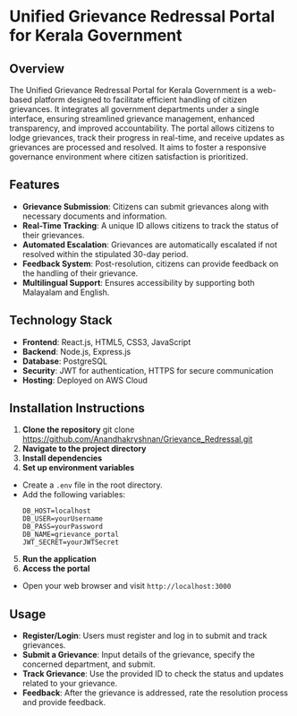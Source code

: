 # Unified Grievance Redressal Portal for Kerala Government

## Overview
The Unified Grievance Redressal Portal for Kerala Government is a web-based platform designed to facilitate efficient handling of citizen grievances. It integrates all government departments under a single interface, ensuring streamlined grievance management, enhanced transparency, and improved accountability. The portal allows citizens to lodge grievances, track their progress in real-time, and receive updates as grievances are processed and resolved. It aims to foster a responsive governance environment where citizen satisfaction is prioritized.

## Features
- **Grievance Submission**: Citizens can submit grievances along with necessary documents and information.
- **Real-Time Tracking**: A unique ID allows citizens to track the status of their grievances.
- **Automated Escalation**: Grievances are automatically escalated if not resolved within the stipulated 30-day period.
- **Feedback System**: Post-resolution, citizens can provide feedback on the handling of their grievance.
- **Multilingual Support**: Ensures accessibility by supporting both Malayalam and English.

## Technology Stack
- **Frontend**: React.js, HTML5, CSS3, JavaScript
- **Backend**: Node.js, Express.js
- **Database**: PostgreSQL
- **Security**: JWT for authentication, HTTPS for secure communication
- **Hosting**: Deployed on AWS Cloud

## Installation Instructions
1. **Clone the repository**
git clone https://github.com/Anandhakryshnan/Grievance_Redressal.git
2. **Navigate to the project directory**
3. **Install dependencies**
4. **Set up environment variables**
- Create a `.env` file in the root directory.
- Add the following variables:
  ```
  DB_HOST=localhost
  DB_USER=yourUsername
  DB_PASS=yourPassword
  DB_NAME=grievance_portal
  JWT_SECRET=yourJWTSecret
  ```

5. **Run the application**
6. **Access the portal**
- Open your web browser and visit `http://localhost:3000`

## Usage
- **Register/Login**: Users must register and log in to submit and track grievances.
- **Submit a Grievance**: Input details of the grievance, specify the concerned department, and submit.
- **Track Grievance**: Use the provided ID to check the status and updates related to your grievance.
- **Feedback**: After the grievance is addressed, rate the resolution process and provide feedback.
  


